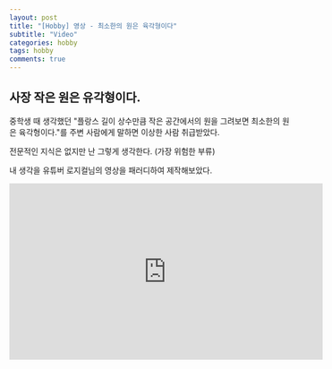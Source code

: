 ```yaml
---
layout: post
title: "[Hobby] 영상 - 최소한의 원은 육각형이다"
subtitle: "Video"
categories: hobby
tags: hobby
comments: true
---
```


## 사장 작은 원은 유각형이다.

중학생 때 생각했던 "플랑스 길이 상수만큼 작은 공간에서의 원을 그려보면 최소한의 원은 육각형이다."를 주변 사람에게 말하면 이상한 사람 취급받았다.

전문적인 지식은 없지만 난 그렇게 생각한다. (가장 위험한 부류)

내 생각을 유튜버 로지컬님의 영상을 패러디하여 제작해보았다.

<iframe width="560" height="315" src="https://www.youtube.com/embed/Fu2uE2_Xec4" title="YouTube video player" frameborder="0" allow="accelerometer; autoplay; clipboard-write; encrypted-media; gyroscope; picture-in-picture" allowfullscreen></iframe>